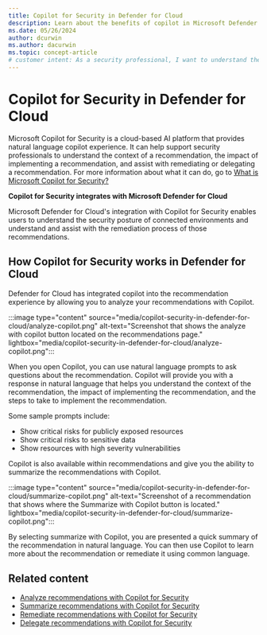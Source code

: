 ```yaml
---
title: Copilot for Security in Defender for Cloud
description: Learn about the benefits of copilot in Microsoft Defender for Cloud and how it applies to analyzing your security posture.
ms.date: 05/26/2024
author: dcurwin
ms.author: dacurwin
ms.topic: concept-article
# customer intent: As a security professional, I want to understand the benefits of Copilot in Microsoft Defender for Cloud and how it can help me analyze my security posture.
---
```


# Copilot for Security in Defender for Cloud

Microsoft Copilot for Security is a cloud-based AI platform that provides natural language copilot experience. It can help support security professionals to understand the context of a recommendation, the impact of implementing a recommendation, and assist with remediating or delegating a recommendation. For more information about what it can do, go to [What is Microsoft Copilot for Security?](/copilot/security/microsoft-security-copilot)

**Copilot for Security integrates with Microsoft Defender for Cloud**

Microsoft Defender for Cloud's integration with Copilot for Security enables users to understand the security posture of connected environments and understand and assist with the remediation process of those recommendations.

## How Copilot for Security works in Defender for Cloud

Defender for Cloud has integrated copilot into the recommendation experience by allowing you to analyze your recommendations with Copilot.

:::image type="content" source="media/copilot-security-in-defender-for-cloud/analyze-copilot.png" alt-text="Screenshot that shows the analyze with copilot button located on the recommendations page." lightbox="media/copilot-security-in-defender-for-cloud/analyze-copilot.png":::

When you open Copilot, you can use natural language prompts to ask questions about the recommendation. Copilot will provide you with a response in natural language that helps you understand the context of the recommendation, the impact of implementing the recommendation, and the steps to take to implement the recommendation.

Some sample prompts include:

- Show critical risks for publicly exposed resources
- Show critical risks to sensitive data
- Show resources with high severity vulnerabilities

Copilot is also available within recommendations and give you the ability to summarize the recommendations with Copilot.

:::image type="content" source="media/copilot-security-in-defender-for-cloud/summarize-copilot.png" alt-text="Screenshot of a recommendation that shows where the Summarize with Copilot button is located." lightbox="media/copilot-security-in-defender-for-cloud/summarize-copilot.png":::

By selecting summarize with Copilot, you are presented a quick summary of the recommendation in natural language. You can then use Copilot to learn more about the recommendation or remediate it using common language.

## Related content

- [Analyze recommendations with Copilot for Security](analyze-with-copilot.md)
- [Summarize recommendations with Copilot for Security](summarize-with-copilot.md)
- [Remediate recommendations with Copilot for Security](remediate-with-copilot.md)
- [Delegate recommendations with Copilot for Security](delegate-with-copilot.md)
